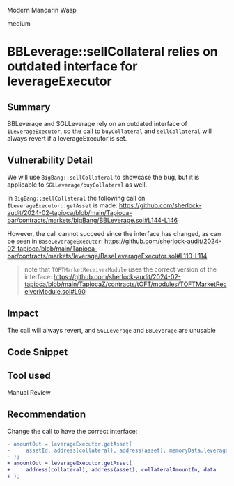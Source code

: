 Modern Mandarin Wasp

medium

# BBLeverage::sellCollateral relies on outdated interface for leverageExecutor

## Summary
BBLeverage and SGLLeverage rely on an outdated interface of `ILeverageExecutor`, so the call to `buyCollateral` and `sellCollateral` will always revert if a leverageExecutor is set.

## Vulnerability Detail
We will use `BigBang::sellCollateral` to showcase the bug, but it is applicable to `SGLLeverage/buyCollateral` as well.

In `BigBang::sellCollateral` the following call on `ILeverageExecutor::getAsset` is made:
https://github.com/sherlock-audit/2024-02-tapioca/blob/main/Tapioca-bar/contracts/markets/bigBang/BBLeverage.sol#L144-L146

However, the call cannot succeed since the interface has changed, as can be seen in `BaseLeverageExecutor`:
https://github.com/sherlock-audit/2024-02-tapioca/blob/main/Tapioca-bar/contracts/markets/leverage/BaseLeverageExecutor.sol#L110-L114

> note that `TOFTMarketReceiverModule` uses the correct version of the interface:
https://github.com/sherlock-audit/2024-02-tapioca/blob/main/TapiocaZ/contracts/tOFT/modules/TOFTMarketReceiverModule.sol#L90

## Impact
The call will always revert, and `SGLLeverage` and `BBLeverage` are unusable

## Code Snippet

## Tool used

Manual Review

## Recommendation
Change the call to have the correct interface:

```diff
- amountOut = leverageExecutor.getAsset(
-     assetId, address(collateral), address(asset), memoryData.leverageAmount, from, data
- );
+ amountOut = leverageExecutor.getAsset(
+     address(collateral), address(asset), collateralAmountIn, data
+ );
```